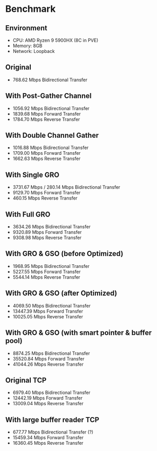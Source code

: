 # Benchmark

## Environment

- CPU: AMD Ryzen 9 5900HX (8C in PVE)
- Memory: 8GB
- Network: Loopback

## Original

- 768.62 Mbps Bidirectional Transfer

## With Post-Gather Channel

- 1056.92 Mbps Bidirectional Transfer
- 1839.68 Mbps Forward Transfer
- 1784.70 Mbps Reverse Transfer

## With Double Channel Gather

- 1016.88 Mbps Bidirectional Transfer
- 1709.00 Mbps Forward Transfer
- 1662.63 Mbps Reverse Transfer

## With Single GRO

- 3731.67 Mbps / 280.14 Mbps Bidirectional Transfer
- 9129.70 Mbps Forward Transfer
- 460.15 Mbps Reverse Transfer

## With Full GRO

- 3634.26 Mbps Bidirectional Transfer
- 9320.89 Mbps Forward Transfer
- 9308.98 Mbps Reverse Transfer

## With GRO & GSO (before Optimized)

- 1968.95 Mbps Bidirectional Transfer
- 5227.55 Mbps Forward Transfer
- 5544.14 Mbps Reverse Transfer

## With GRO & GSO (after Optimized)

- 4069.50 Mbps Bidirectional Transfer
- 13447.39 Mbps Forward Transfer
- 10025.05 Mbps Reverse Transfer

## With GRO & GSO (with smart pointer & buffer pool)

- 8874.25 Mbps Bidirectional Transfer
- 35520.84 Mbps Forward Transfer
- 41044.26 Mbps Reverse Transfer

## Original TCP

- 6979.40 Mbps Bidirectional Transfer
- 12442.19 Mbps Forward Transfer
- 13009.04 Mbps Reverse Transfer

## With large buffer reader TCP

- 677.77 Mbps Bidirectional Transfer (?)
- 15459.34 Mbps Forward Transfer
- 16360.45 Mbps Reverse Transfer
